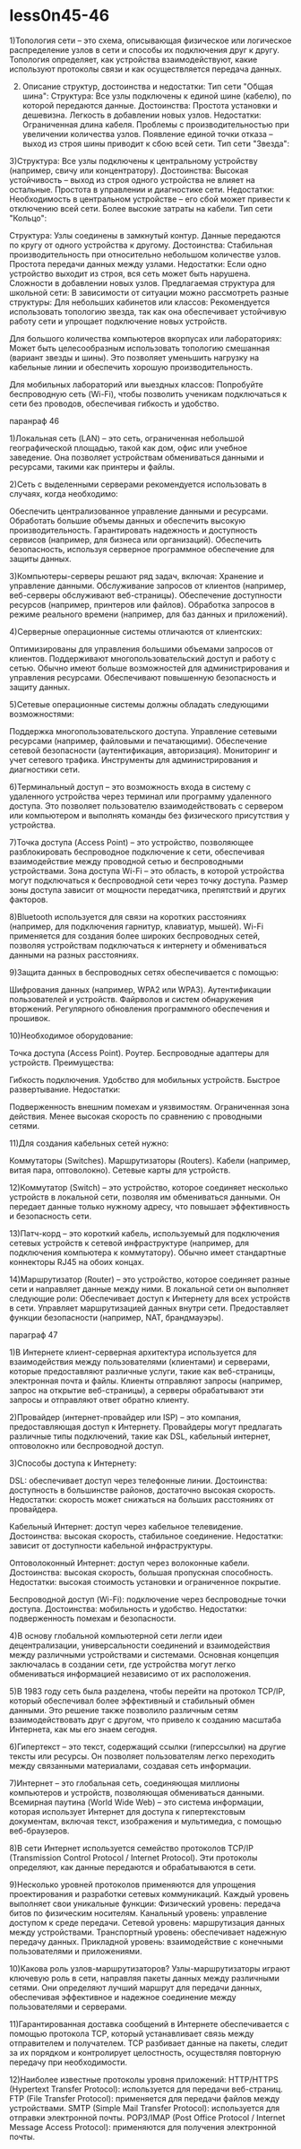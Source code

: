 # less0n45-46


  1)Топология сети – это схема, описывающая физическое или логическое распределение узлов в сети и способы их подключения друг к другу. Топология определяет, как устройства взаимодействуют, какие используют протоколы связи и как осуществляется передача данных.
  
  2) Описание структур, достоинства и недостатки:
Тип сети "Общая шина":
Структура: Все узлы подключены к единой шине (кабелю), по которой передаются данные.
Достоинства:
Простота установки и дешевизна.
Легкость в добавлении новых узлов.
Недостатки:
Ограниченная длина кабеля.
Проблемы с производительностью при увеличении количества узлов.
Появление единой точки отказа – выход из строя шины приводит к сбою всей сети.
Тип сети "Звезда":

  3)Структура: Все узлы подключены к центральному устройству (например, свичу или концентратору).
Достоинства:
Высокая устойчивость – выход из строя одного устройства не влияет на остальные.
Простота в управлении и диагностике сети.
Недостатки:
Необходимость в центральном устройстве – его сбой может привести к отключению всей сети.
Более высокие затраты на кабели.
Тип сети "Кольцо":

Структура: Узлы соединены в замкнутый контур. Данные передаются по кругу от одного устройства к другому.
Достоинства:
Стабильная производительность при относительно небольшом количестве узлов.
Простота передачи данных между узлами.
Недостатки:
Если одно устройство выходит из строя, вся сеть может быть нарушена.
Сложности в добавлении новых узлов.
Предлагаемая структура для школьной сети:
В зависимости от ситуации можно рассмотреть разные структуры:
Для небольших кабинетов или классов:
Рекомендуется использовать топологию звезда, так как она обеспечивает устойчивую работу сети и упрощает подключение новых устройств.

Для большого количества компьютеров вкорпусах или лабораториях:
Может быть целесообразным использовать топологию смешанная (вариант звезды и шины). Это позволяет уменьшить нагрузку на кабельные линии и обеспечить хорошую производительность.

Для мобильных лабораторий или выездных классов:
Попробуйте беспроводную сеть (Wi-Fi), чтобы позволить ученикам подключаться к сети без проводов, обеспечивая гибкость и удобство.

  
паранраф 46


  1)Локальная сеть (LAN) – это сеть, ограниченная небольшой географической площадью, такой как дом, офис или учебное заведение. Она позволяет устройствам обмениваться данными и ресурсами, такими как принтеры и файлы.


  2)Сеть с выделенными серверами рекомендуется использовать в случаях, когда необходимо:

Обеспечить централизованное управление данными и ресурсами.
Обработать большие объемы данных и обеспечить высокую производительность.
Гарантировать надежность и доступность сервисов (например, для бизнеса или организаций).
Обеспечить безопасность, используя серверное программное обеспечение для защиты данных.

  3)Компьютеры-серверы решают ряд задач, включая:
Хранение и управление данными.
Обслуживание запросов от клиентов (например, веб-серверы обслуживают веб-страницы).
Обеспечение доступности ресурсов (например, принтеров или файлов).
Обработка запросов в режиме реального времени (например, для баз данных и приложений).

  4)Серверные операционные системы отличаются от клиентских:

Оптимизированы для управления большими объемами запросов от клиентов.
Поддерживают многопользовательский доступ и работу с сетью.
Обычно имеют больше возможностей для администрирования и управления ресурсами.
Обеспечивают повышенную безопасность и защиту данных.

  5)Сетевые операционные системы должны обладать следующими возможностями:

Поддержка многопользовательского доступа.
Управление сетевыми ресурсами (например, файловыми и печатающими).
Обеспечение сетевой безопасности (аутентификация, авторизация).
Мониторинг и учет сетевого трафика.
Инструменты для администрирования и диагностики сети.

  6)Терминальный доступ – это возможность входа в систему с удаленного устройства через терминал или программу удаленного доступа. Это позволяет пользователю взаимодействовать с сервером или компьютером и выполнять команды без физического присутствия у устройства.

  7)Точка доступа (Access Point) – это устройство, позволяющее разблокировать беспроводное подключение к сети, обеспечивая взаимодействие между проводной сетью и беспроводными устройствами.
Зона доступа Wi-Fi – это область, в которой устройства могут подключаться к беспроводной сети через точку доступа. Размер зоны доступа зависит от мощности передатчика, препятствий и других факторов.

  8)Bluetooth используется для связи на коротких расстояниях (например, для подключения гарнитур, клавиатур, мышей).
Wi-Fi применяется для создания более широких беспроводных сетей, позволяя устройствам подключаться к интернету и обмениваться данными на разных расстояниях.

  9)Защита данных в беспроводных сетях обеспечивается с помощью:

Шифрования данных (например, WPA2 или WPA3).
Аутентификации пользователей и устройств.
Файрволов и систем обнаружения вторжений.
Регулярного обновления программного обеспечения и прошивок.

  10)Необходимое оборудование:

Точка доступа (Access Point).
Роутер.
Беспроводные адаптеры для устройств.
Преимущества:

Гибкость подключения.
Удобство для мобильных устройств.
Быстрое развертывание.
Недостатки:

Подверженность внешним помехам и уязвимостям.
Ограниченная зона действия.
Менее высокая скорость по сравнению с проводными сетями.

 11)Для создания кабельных сетей нужно:

Коммутаторы (Switches).
Маршрутизаторы (Routers).
Кабели (например, витая пара, оптоволокно).
Сетевые карты для устройств.

  12)Коммутатор (Switch) – это устройство, которое соединяет несколько устройств в локальной сети, позволяя им обмениваться данными. Он передает данные только нужному адресу, что повышает эффективность и безопасность сети.

  13)Патч-корд – это короткий кабель, используемый для подключения сетевых устройств к сетевой инфраструктуре (например, для подключения компьютера к коммутатору). Обычно имеет стандартные коннекторы RJ45 на обоих концах.

  14)Маршрутизатор (Router) – это устройство, которое соединяет разные сети и направляет данные между ними. В локальной сети он выполняет следующие роли:
Обеспечивает доступ к Интернету для всех устройств в сети.
Управляет маршрутизацией данных внутри сети.
Предоставляет функции безопасности (например, NAT, брандмауэры).


параграф 47


 1)В Интернете клиент-серверная архитектура используется для взаимодействия между пользователями (клиентами) и серверами, которые предоставляют различные услуги, такие как веб-страницы, электронная почта и файлы. Клиенты отправляют запросы (например, запрос на открытие веб-страницы), а серверы обрабатывают эти запросы и отправляют ответ обратно клиенту.

  2)Провайдер (интернет-провайдер или ISP) – это компания, предоставляющая доступ к Интернету. Провайдеры могут предлагать различные типы подключений, такие как DSL, кабельный интернет, оптоволокно или беспроводной доступ.

  3)Способы доступа к Интернету:

DSL: обеспечивает доступ через телефонные линии.
Достоинства: доступность в большинстве районов, достаточно высокая скорость.
Недостатки: скорость может снижаться на больших расстояниях от провайдера.

Кабельный Интернет: доступ через кабельное телевидение.
Достоинства: высокая скорость, стабильное соединение.
Недостатки: зависит от доступности кабельной инфраструктуры.

Оптоволоконный Интернет: доступ через волоконные кабели.
Достоинства: высокая скорость, большая пропускная способность.
Недостатки: высокая стоимость установки и ограниченное покрытие.

Беспроводной доступ (Wi-Fi): подключение через беспроводные точки доступа.
Достоинства: мобильность и удобство.
Недостатки: подверженность помехам и безопасности.

  4)В основу глобальной компьютерной сети легли идеи децентрализации, универсальности соединений и взаимодействия между различными устройствами и системами. Основная концепция заключалась в создании сети, где устройства могут легко обмениваться информацией независимо от их расположения.

  5)В 1983 году сеть была разделена, чтобы перейти на протокол TCP/IP, который обеспечивал более эффективный и стабильный обмен данными. Это решение также позволило различным сетям взаимодействовать друг с другом, что привело к созданию масштаба Интернета, как мы его знаем сегодня.

  6)Гипертекст – это текст, содержащий ссылки (гиперссылки) на другие тексты или ресурсы. Он позволяет пользователям легко переходить между связанными материалами, создавая сеть информации.

  7)Интернет – это глобальная сеть, соединяющая миллионы компьютеров и устройств, позволяющая обмениваться данными.
Всемирная паутина (World Wide Web) – это система информации, которая использует Интернет для доступа к гипертекстовым документам, включая текст, изображения и мультимедиа, с помощью веб-браузеров.

  8)В сети Интернет используется семейство протоколов TCP/IP (Transmission Control Protocol / Internet Protocol). Эти протоколы определяют, как данные передаются и обрабатываются в сети.

  9)Несколько уровней протоколов применяются для упрощения проектирования и разработки сетевых коммуникаций. Каждый уровень выполняет свои уникальные функции:
Физический уровень: передача битов по физическим носителям.
Канальный уровень: управление доступом к среде передачи.
Сетевой уровень: маршрутизация данных между устройствами.
Транспортный уровень: обеспечивает надежную передачу данных.
Прикладной уровень: взаимодействие с конечными пользователями и приложениями.

  10)Какова роль узлов-маршрутизаторов? Узлы-маршрутизаторы играют ключевую роль в сети, направляя пакеты данных между различными сетями. Они определяют лучший маршрут для передачи данных, обеспечивая эффективное и надежное соединение между пользователями и серверами.

  11)Гарантированная доставка сообщений в Интернете обеспечивается с помощью протокола TCP, который устанавливает связь между отправителем и получателем. TCP разбивает данные на пакеты, следит за их порядком и контролирует целостность, осуществляя повторную передачу при необходимости.

  12)Наиболее известные протоколы уровня приложений:
HTTP/HTTPS (Hypertext Transfer Protocol): используется для передачи веб-страниц.
FTP (File Transfer Protocol): применяется для передачи файлов между устройствами.
SMTP (Simple Mail Transfer Protocol): используется для отправки электронной почты.
POP3/IMAP (Post Office Protocol / Internet Message Access Protocol): применяются для получения электронной почты.
